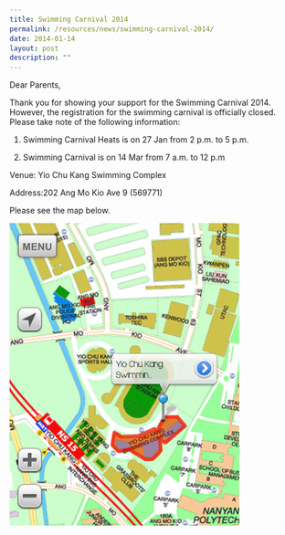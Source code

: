 ```yaml
---
title: Swimming Carnival 2014
permalink: /resources/news/swimming-carnival-2014/
date: 2014-01-14
layout: post
description: ""
---
```

Dear Parents,

Thank you for showing your support for the Swimming Carnival 2014. However, the registration for the swimming carnival is officially closed. Please take note of the following information:

1) Swimming Carnival Heats is on 27 Jan from 2 p.m. to 5 p.m.

2) Swimming Carnival is on 14 Mar from 7 a.m. to 12 p.m

Venue: Yio Chu Kang Swimming Complex

Address:202 Ang Mo Kio Ave 9 (569771)

Please see the map below.

<img src="/images/pn91.png" style="width:80%">
